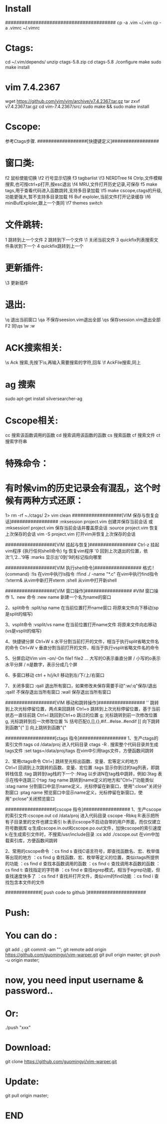 # Install
########################################
cp -a .vim ~/.vim
cp -a .vimrc ~/.vimrc

# Ctags:
cd ~/.vim/depends/
unzip ctags-5.8.zip
cd ctags-5.8
./configure
make
sudo make install

# vim 7.4.2367
wget https://github.com/vim/vim/archive/v7.4.2367.tar.gz
tar zxvf v7.4.2367.tar.gz
cd vim-7.4.2367/src/
sudo make && sudo make install

# Cscope:
参考Ctags步骤.
##################[快捷键定义]#################
# 窗口类:
f2    鼠标使能切换
\f2   行号显示切换
f3    tagbarlist
\f3   NERDTree
f4    Ctrlp,文件模糊搜索,也可按ctrl+p打开,按esc退出
\f4   MRU,文件打开历史记录,可保存
f5    make tags,用于查看代码进入函数跳转,支持多目录加载
\f5   make cscope,ctags的升级,功能更强大,暂不支持多目录加载
f6    Buf exploler,当前文件打开记录缓存
\f6   miniBufExploler,跟上一个类同
\f7   themes switch

# 文件跳转:
1     跳转到上一个文件
2     跳转到下一个文件
\1    关闭当前文件
3     quickfix列表搜索文件条状到下一个
4     quickfix跳转到上一个

# 更新插件:
\3    更新插件

# 退出:
\q    退出当前窗口
\qa   不保存seesion.vim退出全部
\qs   保存session.vim退出全部
F2    同\qs
\w    :w

# ACK搜索相关:
\s    Ack 搜索,先按下\s,再输入需要搜索的字符,回车
\f    AckFile搜索,同上

# ag 搜索
sudo apt-get install silversearcher-ag

# Cscope相关:
cc  搜索该函数调用的函数
cd  搜索调用该函数的函数
cs  搜索函数
cf  搜索文件
ct  搜索字符串


# 特殊命令：
# 有时候vim的历史记录会有混乱，这个时候有两种方式还原：
1> rm -rf ~./ctags/
2> vim clean
##################[VIM 保存与恢复会话]#################
:mksession project.vim    创建并保存当前会话
或
:mksession! project.vim   保存当前会话并覆盖原会话
:source    project.vim    恢复上次保存的会话
vim -S project.vim        打开vim并恢复上次保存的会话

##################[VIM 挂起与恢复]#################
Ctrl-z    挂起vim程序
{执行任何shell命令}
fg        恢复vim程序
'0        回到上次退出的位置，依次'1,'2...'9等
:marks    显示出'0到'9的标记指向哪里

##################[VIM 执行shell命令]#################
格式:!{command}
:!ls                   在vim中执行ls指令
:!find ./ -name "*.c"  在vim中执行find指令
:!xterm&               从vim中新打开xterm
:shell                 从vim中打开新shell

##################[VIM 窗口操作]#################
#VIM 窗口操作
1、new 命令
:new name 新建一个名为name的窗口

2、split命令
:split/sp name 在当前位置打开name窗口 将原来文件向下移动(sp是split的缩写)

3、vsplit命令
:vsplit/vs name 在当前位置打开name文件 将原来文件向右移动(vs是vsplit的缩写)

4、快捷键分屏
Ctrl+W s 水平分割当前打开的文件，相当于执行split省略文件名的命令
Ctrl+W v 垂直分割当前打开的文件，相当于执行vsplit省略文件名的命令

5、分屏启动Vim
vim -on/-On file1 file2 …   大写的O表示垂直分屏 / 小写的o表示水平分屏 / n是数字，表示分成几个屏

6、多窗口移动
ctrl + h/j/k/l  移动到左/下/上/右窗口

7、关闭多窗口
:qall    退出所有窗口，如果修改未保存需要手动":w/:q"保存/退出
:qall!   不保存退出当所有窗口
:wall    保存退出当所有窗口

##################[VIM 移动和跳转操作]#################
''       跳转到上次光标停留位置，两点来回跳转
Ctrl+o   跳转到上次光标停留位置，基于当前状态一直往前跳
Ctrl+i   跳回到Ctrl+o 跳过的位置
g;       光标跳转到前一次修改位置
g,       光标跳转到后一次修改位置
%        括号匹配(),[],{},#if...#else..#endif
[[       向下跳转到函数"{"
]]       向上跳转到函数"{"

##################[ctags 指令]#################
1、生产ctags的索引文件:tags
cd /data/proj               进入代码目录
ctags -R .                  搜索整个代码目录并生成tags文件
:set tags=/data/proj/tags   在vim中引用tags文件，方便函数间跳转

2、常用ctags命令
Ctrl+]       跳转至光标出函数、变量、宏等定义的地方    
Ctrl+t       回调到上次跳转的函数、变量、宏位置 
:tags        显示你到过的tag列表，即跳转栈信息
:tag         跳转到tag栈的下一个
:Ntag        以步进N在tag栈中跳转，例如:3tag 表示在栈中连跳三个tag
:tag  name   跳转到name定义的地方和"Ctrl+]"功能类似
:stag name   分割窗口中显示name定义，光标停留在新窗口，使用":close"关闭分割窗口
:ptag name   预览窗口中显示name定义，光标停留在新窗口，使用":pclose"关闭预览窗口
 
##################[cscope 指令]#################
1、生产cscope的索引文件:cscope.out
cd /data/proj               进入代码目录
cscope -Rbkq                R:表示把所有子目录里的文件也建立索引
                            b:表示cscope不启动自带的用户界面，而仅仅建立符号数据库
                            q:生成cscope.in.out和cscope.po.out文件，加快cscope的索引速度
                            k:在生成索引文件时，不搜索/usr/include目录
:cs add ./cscope.out        在vim中加载索引库，方便函数间跳转

2、常用的cscope命令
：cs find s                 查找C语言符号，即查找函数名、宏、枚举值等出现的地方
：cs find g 				查找函数、宏、枚举等定义的位置，类似ctags所提供的功能
：cs find d 				查找本函数调用的函数
：cs find c 				查找调用本函数的函数
：cs find t:				查找指定的字符串
：cs find e 				查找egrep模式，相当于egrep功能，但查找速度快多了
：cs find f 				查找并打开文件，类似vim的find功能
：cs find i 				查找包含本文件的文件

#############[ push code to github ]#####################
# Push:
# You can do :

git add .;
git commit -am "<xxx>";
git remote add origin https://github.com/guomingyi/vim-warper.git
git pull origin master;
git push -u origin master;
# now, you need input username & password..

# Or:
./push "xxx"

# Download:
git clone https://github.com/guomingyi/vim-warper.git

# Update:
git pull origin master;

# END

